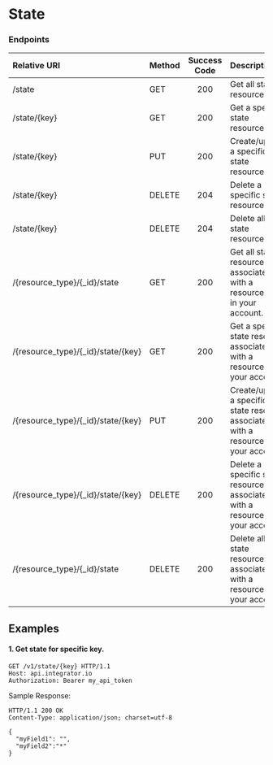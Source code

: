 State
===========

### Endpoints
| Relative URI| Method | Success Code | Description|
|:-------------------|:-------|:------------:|:------------------------------|
|/state|GET|200|Get all state resources.|
|/state/{key}|GET|200|Get a specific state resource.|
|/state/{key}|PUT|200|Create/update a specific state resource.|
|/state/{key}|DELETE|204|Delete a specific state resource.|
|/state/{key}|DELETE|204|Delete all state resources.|
|/{resource_type}/{_id}/state|GET|200|Get all state resources associated with a resource type in your account.|
|/{resource_type}/{_id}/state/{key}|GET|200|Get a specific state resource associated with a resource in your account.|
|/{resource_type}/{_id}/state/{key}|PUT|200|Create/update a specific state resource associated with a resource in your account.|
|/{resource_type}/{_id}/state/{key}|DELETE|200|Delete a specific state resource associated with a resource in your account.|
|/{resource_type}/{_id}/state|DELETE|200|Delete all state resources associated with a resource in your account.|

## Examples

#### 1.  Get state for specific key.

```
GET /v1/state/{key} HTTP/1.1
Host: api.integrator.io
Authorization: Bearer my_api_token
```

Sample Response:

```
HTTP/1.1 200 OK
Content-Type: application/json; charset=utf-8

{
  "myField1": "",
  "myField2":"*"
}
```
